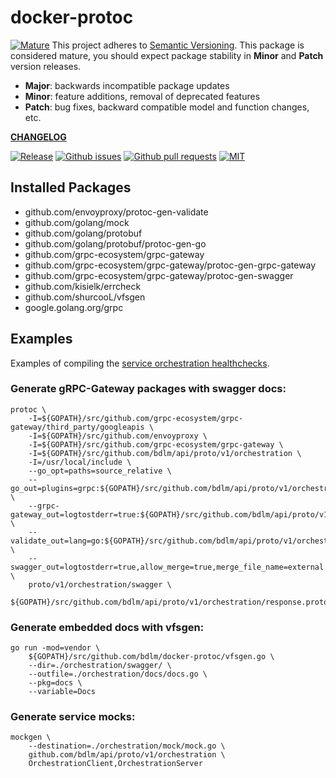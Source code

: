 # docker-protoc

<a href="https://github.com/mkenney/software-guides/blob/master/STABILITY-BADGES.md#mature"><img src="https://img.shields.io/badge/stability-mature-008000.svg" alt="Mature"></a> This project adheres to [Semantic Versioning](https://semver.org/spec/v2.0.0.html). This package is considered mature, you should expect package stability in <strong>Minor</strong> and <strong>Patch</strong> version releases.

- **Major**: backwards incompatible package updates
- **Minor**: feature additions, removal of deprecated features
- **Patch**: bug fixes, backward compatible model and function changes, etc.

**[CHANGELOG](CHANGELOG.md)**<br>

<a href="https://github.com/bdlm/docker-protoc/blob/master/CHANGELOG.md"><img src="https://img.shields.io/github/v/release/bdlm/docker-protoc" alt="Release"></a>
<a href="https://github.com/bdlm/docker-protoc/issues"><img src="https://img.shields.io/github/issues-raw/bdlm/docker-protoc.svg" alt="Github issues"></a>
<a href="https://github.com/bdlm/docker-protoc/pulls"><img src="https://img.shields.io/github/issues-pr/bdlm/docker-protoc.svg" alt="Github pull requests"></a>
<a href="https://github.com/bdlm/docker-protoc/blob/master/LICENSE"><img src="https://img.shields.io/github/license/bdlm/docker-protoc.svg" alt="MIT"></a>

## Installed Packages

* github.com/envoyproxy/protoc-gen-validate
* github.com/golang/mock
* github.com/golang/protobuf
* github.com/golang/protobuf/protoc-gen-go
* github.com/grpc-ecosystem/grpc-gateway
* github.com/grpc-ecosystem/grpc-gateway/protoc-gen-grpc-gateway
* github.com/grpc-ecosystem/grpc-gateway/protoc-gen-swagger
* github.com/kisielk/errcheck
* github.com/shurcooL/vfsgen
* google.golang.org/grpc

## Examples
Examples of compiling the [service orchestration healthchecks](https://github.com/bdlm/api/tree/master/proto/v1/orchestration).

### Generate gRPC-Gateway packages with swagger docs:
```
protoc \
	-I=${GOPATH}/src/github.com/grpc-ecosystem/grpc-gateway/third_party/googleapis \
	-I=${GOPATH}/src/github.com/envoyproxy \
	-I=${GOPATH}/src/github.com/grpc-ecosystem/grpc-gateway \
	-I=${GOPATH}/src/github.com/bdlm/api/proto/v1/orchestration \
	-I=/usr/local/include \
	--go_opt=paths=source_relative \
	--go_out=plugins=grpc:${GOPATH}/src/github.com/bdlm/api/proto/v1/orchestration \
	--grpc-gateway_out=logtostderr=true:${GOPATH}/src/github.com/bdlm/api/proto/v1/orchestration \
	--validate_out=lang=go:${GOPATH}/src/github.com/bdlm/api/proto/v1/orchestration \
	--swagger_out=logtostderr=true,allow_merge=true,merge_file_name=external.swagger:${GOPATH}/src/github.com/bdlm/api/ \
	proto/v1/orchestration/swagger \
	${GOPATH}/src/github.com/bdlm/api/proto/v1/orchestration/response.proto
```

### Generate embedded docs with vfsgen:
```
go run -mod=vendor \
	${GOPATH}/src/github.com/bdlm/docker-protoc/vfsgen.go \
	--dir=./orchestration/swagger/ \
	--outfile=./orchestration/docs/docs.go \
	--pkg=docs \
	--variable=Docs
```

### Generate service mocks:
```
mockgen \
	--destination=./orchestration/mock/mock.go \
	github.com/bdlm/api/proto/v1/orchestration \
	OrchestrationClient,OrchestrationServer
```

